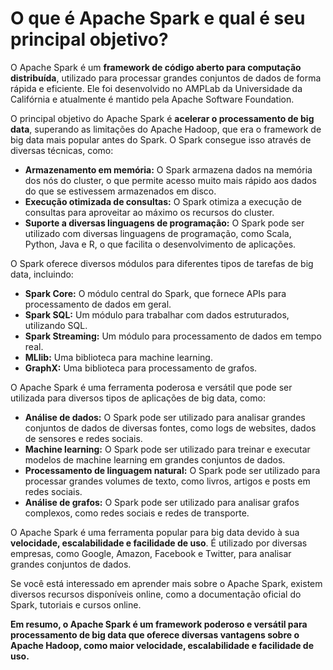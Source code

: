 # O que é Apache Spark e qual é seu principal objetivo?

O Apache Spark é um **framework de código aberto para computação distribuída**, utilizado para processar grandes conjuntos de dados de forma rápida e eficiente. Ele foi desenvolvido no AMPLab da Universidade da Califórnia e atualmente é mantido pela Apache Software Foundation.

O principal objetivo do Apache Spark é **acelerar o processamento de big data**, superando as limitações do Apache Hadoop, que era o framework de big data mais popular antes do Spark. O Spark consegue isso através de diversas técnicas, como:

* **Armazenamento em memória:** O Spark armazena dados na memória dos nós do cluster, o que permite acesso muito mais rápido aos dados do que se estivessem armazenados em disco.
* **Execução otimizada de consultas:** O Spark otimiza a execução de consultas para aproveitar ao máximo os recursos do cluster.
* **Suporte a diversas linguagens de programação:** O Spark pode ser utilizado com diversas linguagens de programação, como Scala, Python, Java e R, o que facilita o desenvolvimento de aplicações.

O Spark oferece diversos módulos para diferentes tipos de tarefas de big data, incluindo:

* **Spark Core:** O módulo central do Spark, que fornece APIs para processamento de dados em geral.
* **Spark SQL:** Um módulo para trabalhar com dados estruturados, utilizando SQL.
* **Spark Streaming:** Um módulo para processamento de dados em tempo real.
* **MLlib:** Uma biblioteca para machine learning.
* **GraphX:** Uma biblioteca para processamento de grafos.

O Apache Spark é uma ferramenta poderosa e versátil que pode ser utilizada para diversos tipos de aplicações de big data, como:

* **Análise de dados:** O Spark pode ser utilizado para analisar grandes conjuntos de dados de diversas fontes, como logs de websites, dados de sensores e redes sociais.
* **Machine learning:** O Spark pode ser utilizado para treinar e executar modelos de machine learning em grandes conjuntos de dados.
* **Processamento de linguagem natural:** O Spark pode ser utilizado para processar grandes volumes de texto, como livros, artigos e posts em redes sociais.
* **Análise de grafos:** O Spark pode ser utilizado para analisar grafos complexos, como redes sociais e redes de transporte.

O Apache Spark é uma ferramenta popular para big data devido à sua **velocidade, escalabilidade e facilidade de uso**. É utilizado por diversas empresas, como Google, Amazon, Facebook e Twitter, para analisar grandes conjuntos de dados.

Se você está interessado em aprender mais sobre o Apache Spark, existem diversos recursos disponíveis online, como a documentação oficial do Spark, tutoriais e cursos online.

**Em resumo, o Apache Spark é um framework poderoso e versátil para processamento de big data que oferece diversas vantagens sobre o Apache Hadoop, como maior velocidade, escalabilidade e facilidade de uso.**

